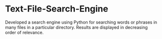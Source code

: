 # Text-File-Search-Engine
 Developed a search engine using Python for searching words or phrases in many files in a particular directory. 
 Results are displayed in decreasing order of relevance.
